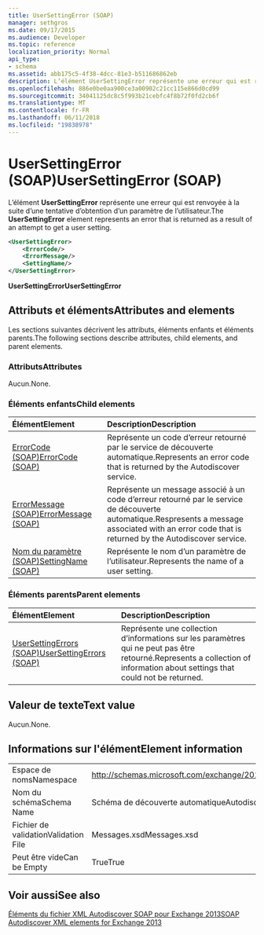 ```yaml
---
title: UserSettingError (SOAP)
manager: sethgros
ms.date: 09/17/2015
ms.audience: Developer
ms.topic: reference
localization_priority: Normal
api_type:
- schema
ms.assetid: abb175c5-4f38-4dcc-81e3-b511686862eb
description: L’élément UserSettingError représente une erreur qui est renvoyée à la suite d’une tentative d’obtention d’un paramètre de l’utilisateur.
ms.openlocfilehash: 886e0be0aa900ce3a00902c21cc115e866d0cd99
ms.sourcegitcommit: 34041125dc8c5f993b21cebfc4f8b72f0fd2cb6f
ms.translationtype: MT
ms.contentlocale: fr-FR
ms.lasthandoff: 06/11/2018
ms.locfileid: "19838978"
---
```

# <a name="usersettingerror-soap"></a><span data-ttu-id="7e9ae-103">UserSettingError (SOAP)</span><span class="sxs-lookup"><span data-stu-id="7e9ae-103">UserSettingError (SOAP)</span></span>

<span data-ttu-id="7e9ae-104">L’élément **UserSettingError** représente une erreur qui est renvoyée à la suite d’une tentative d’obtention d’un paramètre de l’utilisateur.</span><span class="sxs-lookup"><span data-stu-id="7e9ae-104">The **UserSettingError** element represents an error that is returned as a result of an attempt to get a user setting.</span></span> 
  
```XML
<UserSettingError>
    <ErrorCode/>
    <ErrorMessage/>
    <SettingName/>
</UserSettingError>
```

 <span data-ttu-id="7e9ae-105">**UserSettingError**</span><span class="sxs-lookup"><span data-stu-id="7e9ae-105">**UserSettingError**</span></span>
## <a name="attributes-and-elements"></a><span data-ttu-id="7e9ae-106">Attributs et éléments</span><span class="sxs-lookup"><span data-stu-id="7e9ae-106">Attributes and elements</span></span>

<span data-ttu-id="7e9ae-107">Les sections suivantes décrivent les attributs, éléments enfants et éléments parents.</span><span class="sxs-lookup"><span data-stu-id="7e9ae-107">The following sections describe attributes, child elements, and parent elements.</span></span>
  
### <a name="attributes"></a><span data-ttu-id="7e9ae-108">Attributs</span><span class="sxs-lookup"><span data-stu-id="7e9ae-108">Attributes</span></span>

<span data-ttu-id="7e9ae-109">Aucun.</span><span class="sxs-lookup"><span data-stu-id="7e9ae-109">None.</span></span>
  
### <a name="child-elements"></a><span data-ttu-id="7e9ae-110">Éléments enfants</span><span class="sxs-lookup"><span data-stu-id="7e9ae-110">Child elements</span></span>

|<span data-ttu-id="7e9ae-111">**Élément**</span><span class="sxs-lookup"><span data-stu-id="7e9ae-111">**Element**</span></span>|<span data-ttu-id="7e9ae-112">**Description**</span><span class="sxs-lookup"><span data-stu-id="7e9ae-112">**Description**</span></span>|
|:-----|:-----|
|[<span data-ttu-id="7e9ae-113">ErrorCode (SOAP)</span><span class="sxs-lookup"><span data-stu-id="7e9ae-113">ErrorCode (SOAP)</span></span>](errorcode-soap.md) <br/> |<span data-ttu-id="7e9ae-114">Représente un code d’erreur retourné par le service de découverte automatique.</span><span class="sxs-lookup"><span data-stu-id="7e9ae-114">Represents an error code that is returned by the Autodiscover service.</span></span>  <br/> |
|[<span data-ttu-id="7e9ae-115">ErrorMessage (SOAP)</span><span class="sxs-lookup"><span data-stu-id="7e9ae-115">ErrorMessage (SOAP)</span></span>](errormessage-soap.md) <br/> |<span data-ttu-id="7e9ae-116">Représente un message associé à un code d’erreur retourné par le service de découverte automatique.</span><span class="sxs-lookup"><span data-stu-id="7e9ae-116">Respresents a message associated with an error code that is returned by the Autodiscover service.</span></span>  <br/> |
|[<span data-ttu-id="7e9ae-117">Nom du paramètre (SOAP)</span><span class="sxs-lookup"><span data-stu-id="7e9ae-117">SettingName (SOAP)</span></span>](settingname-soap.md) <br/> |<span data-ttu-id="7e9ae-118">Représente le nom d’un paramètre de l’utilisateur.</span><span class="sxs-lookup"><span data-stu-id="7e9ae-118">Represents the name of a user setting.</span></span>  <br/> |
   
### <a name="parent-elements"></a><span data-ttu-id="7e9ae-119">Éléments parents</span><span class="sxs-lookup"><span data-stu-id="7e9ae-119">Parent elements</span></span>

|<span data-ttu-id="7e9ae-120">**Élément**</span><span class="sxs-lookup"><span data-stu-id="7e9ae-120">**Element**</span></span>|<span data-ttu-id="7e9ae-121">**Description**</span><span class="sxs-lookup"><span data-stu-id="7e9ae-121">**Description**</span></span>|
|:-----|:-----|
|[<span data-ttu-id="7e9ae-122">UserSettingErrors (SOAP)</span><span class="sxs-lookup"><span data-stu-id="7e9ae-122">UserSettingErrors (SOAP)</span></span>](usersettingerrors-soap.md) <br/> |<span data-ttu-id="7e9ae-123">Représente une collection d’informations sur les paramètres qui ne peut pas être retourné.</span><span class="sxs-lookup"><span data-stu-id="7e9ae-123">Represents a collection of information about settings that could not be returned.</span></span>  <br/> |
   
## <a name="text-value"></a><span data-ttu-id="7e9ae-124">Valeur de texte</span><span class="sxs-lookup"><span data-stu-id="7e9ae-124">Text value</span></span>

<span data-ttu-id="7e9ae-125">Aucun.</span><span class="sxs-lookup"><span data-stu-id="7e9ae-125">None.</span></span>
  
## <a name="element-information"></a><span data-ttu-id="7e9ae-126">Informations sur l'élément</span><span class="sxs-lookup"><span data-stu-id="7e9ae-126">Element information</span></span>

|||
|:-----|:-----|
|<span data-ttu-id="7e9ae-127">Espace de noms</span><span class="sxs-lookup"><span data-stu-id="7e9ae-127">Namespace</span></span>  <br/> |http://schemas.microsoft.com/exchange/2010/Autodiscover  <br/> |
|<span data-ttu-id="7e9ae-128">Nom du schéma</span><span class="sxs-lookup"><span data-stu-id="7e9ae-128">Schema Name</span></span>  <br/> |<span data-ttu-id="7e9ae-129">Schéma de découverte automatique</span><span class="sxs-lookup"><span data-stu-id="7e9ae-129">Autodiscover schema</span></span>  <br/> |
|<span data-ttu-id="7e9ae-130">Fichier de validation</span><span class="sxs-lookup"><span data-stu-id="7e9ae-130">Validation File</span></span>  <br/> |<span data-ttu-id="7e9ae-131">Messages.xsd</span><span class="sxs-lookup"><span data-stu-id="7e9ae-131">Messages.xsd</span></span>  <br/> |
|<span data-ttu-id="7e9ae-132">Peut être vide</span><span class="sxs-lookup"><span data-stu-id="7e9ae-132">Can be Empty</span></span>  <br/> |<span data-ttu-id="7e9ae-133">True</span><span class="sxs-lookup"><span data-stu-id="7e9ae-133">True</span></span>  <br/> |
   
## <a name="see-also"></a><span data-ttu-id="7e9ae-134">Voir aussi</span><span class="sxs-lookup"><span data-stu-id="7e9ae-134">See also</span></span>



[<span data-ttu-id="7e9ae-135">Éléments du fichier XML Autodiscover SOAP pour Exchange 2013</span><span class="sxs-lookup"><span data-stu-id="7e9ae-135">SOAP Autodiscover XML elements for Exchange 2013</span></span>](soap-autodiscover-xml-elements-for-exchange-2013.md)

